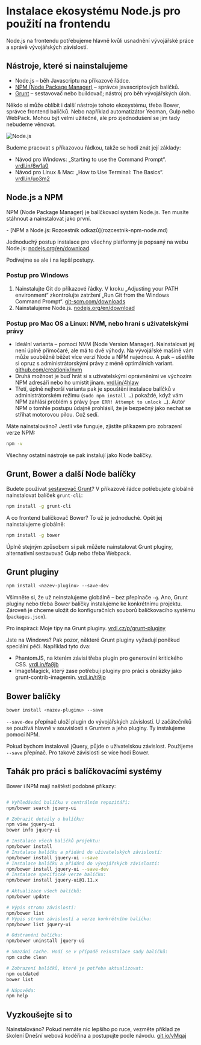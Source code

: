 # Instalace ekosystému Node.js pro použití na frontendu

Node.js na frontendu potřebujeme hlavně kvůli usnadnění vývojářské práce a správě vývojářských závislostí.

## Nástroje, které si nainstalujeme

- Node.js – běh Javascriptu na příkazové řádce.
- [NPM (Node Package Manager)](npm.md)  – správce javascriptových balíčků.
- [Grunt](grunt.md) – sestavovač nebo buildovač; nástroj pro běh vývojářských úloh.

Někdo si může oblíbit i další nástroje tohoto ekosystému, třeba Bower, správce frontend balíčků. Nebo například automatizátor Yeoman, Gulp nebo WebPack. Mohou být velmi užitečné, ale pro zjednodušení se jim tady nebudeme věnovat.

![Node.js](../dist/images/original/node-js.svg)

Budeme pracovat s příkazovou řádkou, takže se hodí znát její základy: 

- Návod pro Windows: „Starting to use the Command Prompt“. [vrdl.in/6w1a0](http://dosprompt.info/basics.asp)
- Návod pro Linux &amp; Mac: „How to Use Terminal: The Basics“. [vrdl.in/uo3m2](http://mac.appstorm.net/how-to/utilities-how-to/how-to-use-terminal-the-basics/)

## Node.js a NPM

NPM (Node Package Manager) je balíčkovací systém Node.js. Ten musíte stáhnout a nainstalovat jako první.

<div class="related web-only" markdown="1">
- [NPM a Node.js: Rozcestník odkazů](rozcestnik-npm-node.md)
</div>

Jednoduchý postup instalace pro všechny platformy je popsaný na webu Node.js: [nodejs.org/en/download](https://nodejs.org/en/download/). 

Podívejme se ale i na lepší postupy.

### Postup pro Windows

1. Nainstalujte Git do příkazové řádky. V kroku „Adjusting your PATH environment“ zkontrolujte zatržení „Run Git from the Windows Command Prompt“. [git-scm.com/downloads](http://git-scm.com/downloads)
2. Nainstalujeme Node.js. [nodejs.org/en/download](https://nodejs.org/en/download/)

### Postup pro Mac OS a Linux: NVM, nebo hraní s uživatelskými právy 

- Ideální varianta – pomocí NVM (Node Version Manager). Nainstalovat jej není úplně přímočaré, ale má to dvě výhody. Na vývojářské mašině vám může souběžně běžet více verzí Node a NPM najednou. A pak – ušetříte si opruz s administrátorskými právy z méně optimálních variant. [github.com/creationix/nvm](https://github.com/creationix/nvm)
- Druhá možnost je buď hrát si s uživatelskými oprávněními ve výchozím NPM adresáři nebo ho umístit jinam. [vrdl.in/4hlaw](https://docs.npmjs.com/getting-started/fixing-npm-permissions)
- Třetí, úplně nejhorší varianta pak je spouštění instalace balíčků v administrátorském režimu (`sudo npm install …`) pokaždé, když vám NPM zahlásí problém s právy (`npm ERR! Attempt to unlock …`). Autor NPM o tomhle postupu údajně prohlásil, že je bezpečný jako nechat se stříhat motorovou pilou. Což sedí.

Máte nainstalováno? Jestli vše funguje, zjistíte příkazem pro zobrazení verze NPM:

```bash
npm -v
```

Všechny ostatní nástroje se pak instalují jako Node balíčky.

## Grunt, Bower a další Node balíčky

Budete používat [sestavovač Grunt](grunt.md)? V příkazové řádce potřebujete globálně nainstalovat balíček `grunt-cli`:

```bash
npm install -g grunt-cli
```

A co frontend balíčkovač Bower? To už je jednoduché. Opět jej nainstalujeme globálně:

```bash
npm install -g bower
```

Úplně stejným způsobem si pak můžete nainstalovat Grunt pluginy, alternativní sestavovač Gulp nebo třeba Webpack.

## Grunt pluginy

```bash
npm install <nazev-pluginu> --save-dev
```

Všimněte si, že už neinstalujeme globálně – bez přepínače `-g`. Ano, Grunt pluginy nebo třeba Bower balíčky instalujeme ke konkrétnímu projektu. Zároveň je chceme uložit do konfiguračních souborů balíčkovacího systému (`packages.json`).

Pro inspiraci: Moje tipy na Grunt pluginy. [vrdl.cz/p/grunt-pluginy](https://www.vzhurudolu.cz/prirucka/grunt-pluginy)

<!-- AdSnippet -->

Jste na Windows? Pak pozor, některé Grunt pluginy vyžadují poněkud speciální péči. Například tyto dva:

- PhantomJS, na kterém závisí třeba plugin pro generování kritického CSS. [vrdl.in/fa8jb](http://attester.ariatemplates.com/usage/phantom.html)
- ImageMagick, který zase potřebují pluginy pro práci s obrázky jako grunt-contrib-imagemin. [vrdl.in/ti9jp](http://www.imagemagick.org/script/binary-releases.php)


## Bower balíčky

```bash
bower install <nazev-pluginu> --save
```

`--save-dev` přepínač uloží plugin do vývojářských závislostí. U začátečníků se používá hlavně v souvislosti s Gruntem a jeho pluginy. Ty instalujeme pomocí NPM.

Pokud bychom instalovali jQuery, půjde o uživatelskou závislost. Použijeme `--save` přepínač. Pro takové závislosti se více hodí Bower.

## Tahák pro práci s balíčkovacími systémy

Bower i NPM mají naštěstí podobné příkazy:

```bash

# Vyhledávání balíčku v centrálním repozitáři:
npm/bower search jquery-ui

# Zobrazit detaily o balíčku:
npm view jquery-ui
bower info jquery-ui

# Instalace všech balíčků projektu:
npm/bower install
# Instalace balíčku a přidání do uživatelských závislostí:
npm/bower install jquery-ui --save
# Instalace balíčku a přidání do vývojářských závislostí:
npm/bower install jquery-ui --save-dev
# Instalace specifické verze balíčku:
npm/bower install jquery-ui@1.11.x

# Aktualizace všech balíčků:
npm/bower update

# Výpis stromu závislostí:
npm/bower list
# Výpis stromu závislostí a verze konkrétního balíčku:
npm/bower list jquery-ui

# Odstranění balíčku:
npm/bower uninstall jquery-ui

# Smazání cache. Hodí se v případě reinstalace sady balíčků:
npm cache clean

# Zobrazení balíčků, které je potřeba aktualizovat:
npm outdated
bower list

# Nápověda:
npm help

```

## Vyzkoušejte si to

Nainstalováno? Pokud nemáte nic lepšího po ruce, vezměte příklad ze školení Dnešní webová kodéřina a postupujte podle návodu. [git.io/vMqaj](https://github.com/machal/polaroid-example#instalace-projektu)

<!-- AdSnippet -->

